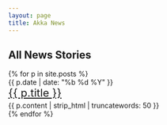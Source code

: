 ```yaml
---
layout: page
title: Akka News
---
```


<div class="row">
	<div class="span12">
		<h2>All News Stories</h2>
		{% for p in site.posts %}
			<div class="news-item">
				<div class="news-date">{{ p.date | date: "%b %d %Y" }}</div>
				<div class="news-title" style="font-size: 22px; padding-bottom: 4px;"><a href="{{ site.baseurl }}{{ p.url }}">{{ p.title }}</a></div>
				<div class="news-body">{{ p.content | strip_html | truncatewords: 50 }}</div>
			</div>			
		{% endfor %}		
	</div>
</div>